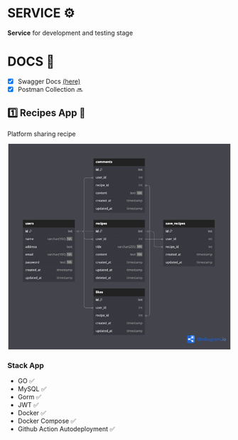 # SERVICE ⚙️
<b>Service</b> for development and testing stage

# DOCS 📖
- [x] Swagger Docs <a href="https://service.pace11.my.id/swagger/index.html" target="_blank">(here)</a>
- [x] Postman Collection 🔜

## 1️⃣ Recipes App 🍲
Platform sharing recipe
<div align="center"><img src="./Recipes.png" width="500" style="text-align:center"/></div>
<h3>Stack App</h3>
<ul>
  <li>GO ✅</li>
  <li>MySQL ✅</li>
  <li>Gorm ✅</li>
  <li>JWT ✅</li>
  <li>Docker ✅</li>
  <li>Docker Compose ✅</li>
  <li>Github Action Autodeployment ✅</li>
</ul>